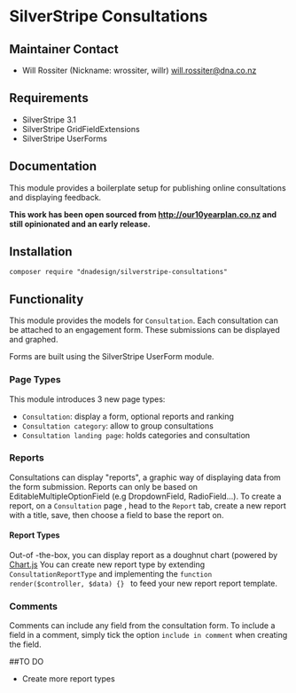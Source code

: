 # SilverStripe Consultations

## Maintainer Contact

* Will Rossiter (Nickname: wrossiter, willr) <will.rossiter@dna.co.nz>

## Requirements

* SilverStripe 3.1
* SilverStripe GridFieldExtensions
* SilverStripe UserForms

## Documentation

This module provides a boilerplate setup for publishing online consultations and
displaying feedback.

**This work has been open sourced from http://our10yearplan.co.nz and still
opinionated and an early release.**

## Installation

	composer require "dnadesign/silverstripe-consultations"

## Functionality
This module provides the models for `Consultation`. Each consultation can be
attached to an engagement form. These submissions can be displayed and graphed.

Forms are built using the SilverStripe UserForm module.

### Page Types
This module introduces 3 new page types:
* `Consultation`: display a form, optional reports and ranking
*  `Consultation category`: allow to group consultations
* `Consultation landing page`: holds categories and consultation

### Reports
Consultations can display "reports", a graphic way of displaying data from the form submission.
Reports can only be based on EditableMultipleOptionField (e.g DropdownField, RadioField...).
To create a report, on a `Consultation` page , head to the `Report` tab, create a new report with a title, save, then choose a field to base the report on.

#### Report Types
Out-of -the-box, you can display report as a doughnut chart (powered by [Chart.js](http://www.chartjs.org/ "Chart.js")
You can create new report type by extending `ConsultationReportType` and implementing the 	  ``function render($controller, $data) {} `` to feed your new report report template.

### Comments
Comments can include any field from the consultation form. To include a field in a comment, simply tick the option `include in comment` when creating the field.

##TO DO
* Create more report types
